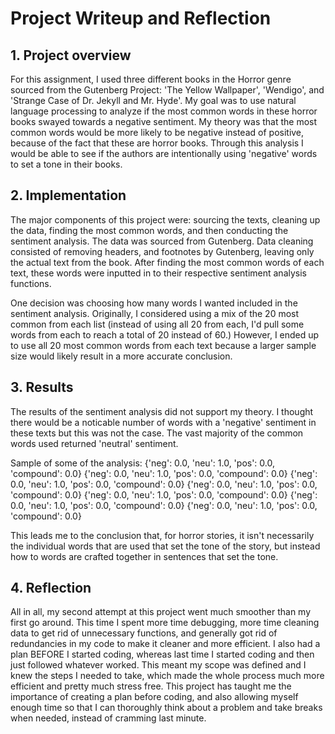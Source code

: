 # Project Writeup and Reflection 

## 1. Project overview

For this assignment, I used three different books in the Horror genre sourced from the Gutenberg Project: 'The Yellow Wallpaper', 'Wendigo', and 'Strange Case of Dr. Jekyll and Mr. Hyde'. My goal was to use natural language processing to analyze if the most common words in these horror books swayed towards a negative sentiment. My theory was that the most common words would be more likely to be negative instead of positive, because of the fact that these are horror books. Through this analysis I would be able to see if the authors are intentionally using 'negative' words to set a tone in their books.

## 2. Implementation 

The major components of this project were: sourcing the texts, cleaning up the data, finding the most common words, and then conducting the sentiment analysis. The data was sourced from Gutenberg. Data cleaning consisted of removing headers, and footnotes by Gutenberg, leaving only the actual text from the book. After finding the most common words of each text, these words were inputted in to their respective sentiment analysis functions. 

One decision was choosing how many words I wanted included in the sentiment analysis. Originally, I considered using a mix of the 20 most common from each list (instead of using all 20 from each, I'd pull some words from each to reach a total of 20 instead of 60.) However, I ended up to use all 20 most common words from each text because a larger sample size would likely result in a more accurate conclusion.

## 3. Results 
The results of the sentiment analysis did not support my theory. I thought there would be a noticable number of words with a 'negative' sentiment in these texts but this was not the case. The vast majority of the common words used returned 'neutral' sentiment.

Sample of some of the analysis:
{'neg': 0.0, 'neu': 1.0, 'pos': 0.0, 'compound': 0.0}
{'neg': 0.0, 'neu': 1.0, 'pos': 0.0, 'compound': 0.0}
{'neg': 0.0, 'neu': 1.0, 'pos': 0.0, 'compound': 0.0}
{'neg': 0.0, 'neu': 1.0, 'pos': 0.0, 'compound': 0.0}
{'neg': 0.0, 'neu': 1.0, 'pos': 0.0, 'compound': 0.0}
{'neg': 0.0, 'neu': 1.0, 'pos': 0.0, 'compound': 0.0}
{'neg': 0.0, 'neu': 1.0, 'pos': 0.0, 'compound': 0.0}

This leads me to the conclusion that, for horror stories, it isn't necessarily the individual words that are used that set the tone of the story, but instead how to words are crafted together in sentences that set the tone. 

## 4. Reflection 

All in all, my second attempt at this project went much smoother than my first go around. This time I spent more time debugging, more time cleaning data to get rid of unnecessary functions, and generally got rid of redundancies in my code to make it cleaner and more efficient. I also had a plan BEFORE I started coding, whereas last time I started coding and then just followed whatever worked. This meant my scope was defined and I knew the steps I needed to take, which made the whole process much more efficient and pretty much stress free. This project has taught me the importance of creating a plan before coding, and also allowing myself enough time so that I can thoroughly think about a problem and take breaks when needed, instead of cramming last minute. 
